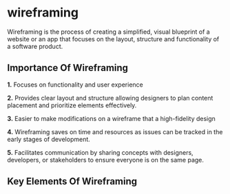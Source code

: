 # wireframing
Wireframing is the process of creating a simplified, visual blueprint of a website or an app that focuses on the layout, structure and functionality of a software product.
## Importance Of Wireframing
**1.** Focuses on functionality and user experience

**2.** Provides clear layout and structure allowing designers to plan content placement and prioritize elements effectively.

**3.** Easier to make modifications on a wireframe that a high-fidelity design

**4.** Wireframing saves on time and resources as issues can be tracked in the early stages of development.

**5.** Facilitates communication by sharing concepts with designers, developers, or stakeholders to ensure everyone is on the same page.
## Key Elements Of Wireframing
